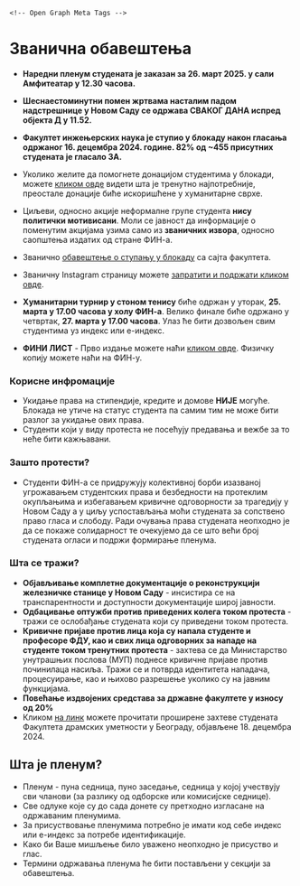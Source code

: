 <head>
  <meta charset="utf-8">
  <meta http-equiv="X-UA-Compatible" content="IE=edge">
  <meta name="viewport" content="width=device-width, initial-scale=1.0">
  <title>Блокада ФИН КГ</title>


    <!-- Open Graph Meta Tags -->
  <meta property="og:title" content="Блокада ФИН КГ">
  <meta property="og:type" content="website">
  <meta property="og:site_name" content="Блокада ФИН КГ">

    


</head>


# Званична обавештења

* **Наредни пленум студената је заказан за 26. март 2025. у сали Амфитеатар у 12.30 часова.**
  
* **Шеснаестоминутни помен жртвама насталим падом надстрешнице у Новом Саду се одржава СВАКОГ ДАНА испред објекта Д у 11.52.**
* **Факултет инжењерских наука је ступио у блокаду након гласања одржаног 16. децембра 2024. године. 82% од ~455 присутних студената је гласало ЗА.**
* Уколико желите да помогнете донацијом студентима у блокади, можете [кликом овде](https://docs.google.com/spreadsheets/d/1ghQwmyI5qQ0XeatA1N1odQxEoCjBRGBUVPH6rTUyUb0/edit?gid=0#gid=0) видети шта је тренутно најпотребније, преостале донације биће искоришћене у хуманитарне сврхе. 
* Циљеви, односно акције неформалне групе студента **нису политички мотивисани**. Моли се јавност да информације о поменутим акцијама узима само из **званичних извора**, односно саопштења издатих од стране ФИН-а.
* Званично [обавештење о ступању у блокаду](https://www.fin.kg.ac.rs/sr/servisi/vesti/2106-17-12-2024) са сајта факултета.
* Званичну Instagram страницу можете [запратити и подржати кликом овде](https://www.instagram.com/blokada_fink/).
* **Хуманитарни турнир у стоном тенису** биће одржан у уторак, **25. марта у 17.00 часова у холу ФИН-а**. Велико финале биће одржано у четвртак, **27. марта у 17.00 часова**. Улаз ће бити дозвољен свим студентима уз индекс или е-индекс.
* **ФИНИ ЛИСТ** - Прво издање можете наћи [кликом овде](https://www.instagram.com/blokada_fink/p/DHqx5lEtCmn/). Физичку копију можете наћи на ФИН-у. 
### Корисне инфромације

* Укидање права на стипендије, кредите и домове **НИЈЕ** могуће. Блокада не утиче на статус студента па самим тим не може бити разлог за укидање ових права.
* Студенти који у виду протеста не посећују предавања и вежбе за то неће бити кажњавани.

### Зашто протести? 

* Студенти ФИН-а се придружују колективној борби изазваној угрожавањем студентских права и безбедности на протеклим окупљањима и избегавањем кривичне одговорности за трагедију у Новом Саду а у циљу успостављања моћи студената за сопствено право гласа и слободу. Ради очувања права студената неопходно је да се покаже солидарност те очекујемо да се што већи број студената огласи и подржи формирање пленума.

### Шта се тражи?

 * **Објављивање комплетне документације о реконструкцији железничке станице у Новом Саду** - инсистира се на транспарентности и доступности документације широј јавности.
 * **Одбацивање оптужби против приведених колега током протеста** - тражи се ослобађање студената који су приведени током протеста.
 * **Кривичне пријаве против лица која су напала студенте и професоре ФДУ, као и свих лица одговорних за нападе на студенте током тренутних протеста** - захтева се да Министарство унутрашњих послова (МУП) поднесе кривичне пријаве против починилаца насиља. Тражи се и потврда идентитета нападача, процесуирање, као и њихово разрешење уколико су на јавним функцијама.
 * **Повећање издвојених средстава за државне факултете у износу од 20%**
 * Кликом [на линк](https://github.com/finkblokada/rs/blob/604f2df84aff1ffbb83b1a51de47f32b9aa9b7b9/FDU%20zahtevi.pdf) можете прочитати проширене захтеве студената Факултета драмских уметности у Београду, објављене 18. децембра 2024.

## Шта је пленум?
* Пленум - пуна седница, пуно заседање, седница у којој учествују сви чланови (за разлику од одборске или комисијске седнице).
* Све одлуке које су до сада донете су претходно изгласане на одржаваним пленумима.
* За присуствовање пленумима потребно је имати код себе индекс или е-индекс за потребе идентификације.
* Како би Ваше мишљење било уважено неопходно је присуство и глас.
* Термини одржавања пленума ће бити постављени у секцији за обавештења.

